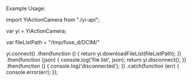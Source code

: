 Example Usage:

import YiActionCamera from "./yi-api";

var yi = YiActionCamera;

var fileListPath = "/tmp/fuse_d/DCIM/"

yi.connect()
    .then(function () {
        return yi.downloadFileList(fileListPath);
    })
    .then(function (json) {
        console.log('file list', json);
        return yi.disconnect();
    })
    .then(function () {
        console.log('disconnected');
    })
    .catch(function (err) {
        console.error(err);
    });
